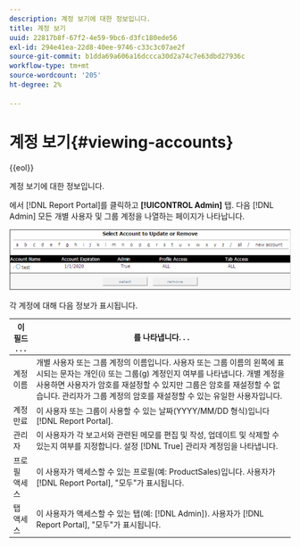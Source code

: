 ```yaml
---
description: 계정 보기에 대한 정보입니다.
title: 계정 보기
uuid: 22817b8f-67f2-4e59-9bc6-d3fc180ede56
exl-id: 294e41ea-22d8-40ee-9746-c33c3c07ae2f
source-git-commit: b1dda69a606a16dccca30d2a74c7e63dbd27936c
workflow-type: tm+mt
source-wordcount: '205'
ht-degree: 2%

---
```


# 계정 보기{#viewing-accounts}

{{eol}}

계정 보기에 대한 정보입니다.

에서 [!DNL Report Portal]를 클릭하고 **[!UICONTROL Admin]** 탭. 다음 [!DNL Admin] 모든 개별 사용자 및 그룹 계정을 나열하는 페이지가 나타납니다.

![](assets/report_admintag.png)

각 계정에 대해 다음 정보가 표시됩니다.

| 이 필드 . . . | 를 나타냅니다. . . |
|---|---|
| 계정 이름 | 개별 사용자 또는 그룹 계정의 이름입니다. 사용자 또는 그룹 이름의 왼쪽에 표시되는 문자는 개인(i) 또는 그룹(g) 계정인지 여부를 나타냅니다. 개별 계정을 사용하면 사용자가 암호를 재설정할 수 있지만 그룹은 암호를 재설정할 수 없습니다. 관리자가 그룹 계정의 암호를 재설정할 수 있는 유일한 사용자입니다. |
| 계정 만료 | 이 사용자 또는 그룹이 사용할 수 있는 날짜(YYYY/MM/DD 형식)입니다 [!DNL Report Portal]. |
| 관리자 | 이 사용자가 각 보고서와 관련된 메모를 편집 및 작성, 업데이트 및 삭제할 수 있는지 여부를 지정합니다. 설정 [!DNL True] 관리자 계정임을 나타냅니다. |
| 프로필 액세스 | 이 사용자가 액세스할 수 있는 프로필(예: ProductSales)입니다. 사용자가 [!DNL Report Portal], &quot;모두&quot;가 표시됩니다. |
| 탭 액세스 | 이 사용자가 액세스할 수 있는 탭(예: [!DNL Admin]). 사용자가 [!DNL Report Portal], &quot;모두&quot;가 표시됩니다. |
